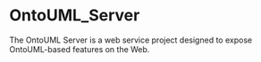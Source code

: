 # OntoUML_Server
The OntoUML Server is a web service project designed to expose OntoUML-based features on the Web.

